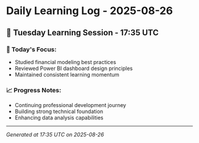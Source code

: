 # Daily Learning Log - 2025-08-26

## 📅 Tuesday Learning Session - 17:35 UTC

### 🎯 Today's Focus:
- Studied financial modeling best practices
- Reviewed Power BI dashboard design principles
- Maintained consistent learning momentum

### 📈 Progress Notes:
- Continuing professional development journey
- Building strong technical foundation
- Enhancing data analysis capabilities

---
*Generated at 17:35 UTC on 2025-08-26*
